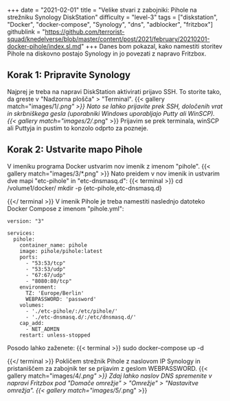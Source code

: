+++
date = "2021-02-01"
title = "Velike stvari z zabojniki: Pihole na strežniku Synology DiskStation"
difficulty = "level-3"
tags = ["diskstation", "Docker", "docker-compose", "Synology", "dns", "adblocker", "fritzbox"]
githublink = "https://github.com/terrorist-squad/knedelverse/blob/master/content/post/2021/february/20210201-docker-pihole/index.sl.md"
+++
Danes bom pokazal, kako namestiti storitev Pihole na diskovno postajo Synology in jo povezati z napravo Fritzbox.
## Korak 1: Pripravite Synology
Najprej je treba na napravi DiskStation aktivirati prijavo SSH. To storite tako, da greste v "Nadzorna plošča" > "Terminal".
{{< gallery match="images/1/*.png" >}}
Nato se lahko prijavite prek SSH, določenih vrat in skrbniškega gesla (uporabniki Windows uporabljajo Putty ali WinSCP).
{{< gallery match="images/2/*.png" >}}
Prijavim se prek terminala, winSCP ali Puttyja in pustim to konzolo odprto za pozneje.
## Korak 2: Ustvarite mapo Pihole
V imeniku programa Docker ustvarim nov imenik z imenom "pihole".
{{< gallery match="images/3/*.png" >}}
Nato preidem v nov imenik in ustvarim dve mapi "etc-pihole" in "etc-dnsmasq.d":
{{< terminal >}}
cd /volume1/docker/
mkdir -p {etc-pihole,etc-dnsmasq.d}

{{</ terminal >}}
V imenik Pihole je treba namestiti naslednjo datoteko Docker Compose z imenom "pihole.yml":
```
version: "3"

services:
  pihole:
    container_name: pihole
    image: pihole/pihole:latest
    ports:
      - "53:53/tcp"
      - "53:53/udp"
      - "67:67/udp"
      - "8080:80/tcp"
    environment:
      TZ: 'Europe/Berlin'
      WEBPASSWORD: 'password'
    volumes:
      - './etc-pihole/:/etc/pihole/'
      - './etc-dnsmasq.d/:/etc/dnsmasq.d/'
    cap_add:
      - NET_ADMIN
    restart: unless-stopped

```
Posodo lahko zaženete:
{{< terminal >}}
sudo docker-compose up -d

{{</ terminal >}}
Pokličem strežnik Pihole z naslovom IP Synology in pristaniščem za zabojnik ter se prijavim z geslom WEBPASSWORD.
{{< gallery match="images/4/*.png" >}}
Zdaj lahko naslov DNS spremenite v napravi Fritzbox pod "Domače omrežje" > "Omrežje" > "Nastavitve omrežja".
{{< gallery match="images/5/*.png" >}}
